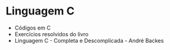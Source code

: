 # Linguagem C 
 * Códigos em C
 * Exercícios resolvidos do livro 
 * Linguagem C - Completa e Descomplicada - 
 André Backes